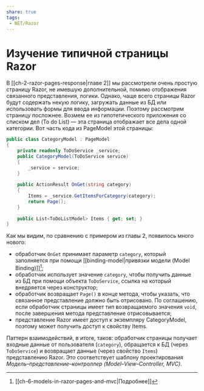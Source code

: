 ```yaml
---
share: true
tags:
 - NET/Razor
---
```

# Изучение типичной страницы Razor
В [[ch-2-razor-pages-response|главе 2]] мы рассмотрели очень простую страницу Razor, не имевшую дополнительной, помимо отображения связанного представления, логики. Однако, чаще всего страницы Razor будут содержать некую логику, загружать данные из БД или использовать формы для ввода информации.
Поэтому рассмотрим страницу посложнее. Возмем ее из гипотетического приложения со списком дел (To do List) — эта страница отображает все дела одной категории.
Вот часть кода из PageModel этой страницы:
```csharp
public class CategoryModel : PageModel
{
	private readonly ToDoService _service;
	public CategoryModel(ToDoService service)
	{
		_service = service;
	}
	
	public ActionResult OnGet(string category)
	{
		Items = _service.GetItemsForCategory(category);
		return Page();
	}
	
	public List<ToDoListModel> Items { get; set; }
}
```
Как мы видим, по сравнению с примером из главы 2, появилось много нового:
- обработчик `OnGet` принимает параметр `category`, который заполняется при помощи [[binding-model|привязки модели (Model Binding)]][^1];  
- обработчик использует значение `category`, чтобы получить данные из БД при помощи объекта `ToDoService`, ссылка на который внедряется через конструктор;
- обработчик возвращает `Page()` в конце метода, чтобы указать, что связанное представление должно быть отрисовано. По соглашению, если обработчик страницы имеет тип возвращаемого значения `void`, после завершения метода представление отрисовывается;
- представление Razor имеет доступ к экземпляру CategoryModel, поэтому может получить доступ к свойству Items.

Паттерн взаимодействий, в итоге, таков: обработчик страницы получает входные данные от пользователя (`category`), обращается к БД (через `ToDoService`) и возвращает данные (через свойство `Items`) представлению Razor. Это соответствует шаблону проектирования *Модель–представление–контроллер (Model–View–Controller, MVC)*.

[^1]: [[ch-6-models-in-razor-pages-and-mvc|Подробнее]]
